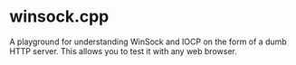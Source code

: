 # winsock.cpp

A playground for understanding WinSock and IOCP
on the form of a dumb HTTP server. This allows
you to test it with any web browser.
